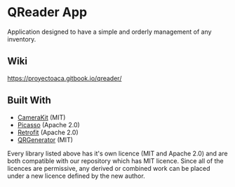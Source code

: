 # QReader App

Application designed to have a simple and orderly management of any inventory.

## Wiki

https://proyectoaca.gitbook.io/qreader/

## Built With

- [CameraKit](https://github.com/CameraKit/camerakit-android) (MIT)
- [Picasso](https://github.com/square/picasso) (Apache 2.0)
- [Retrofit](https://github.com/square/retrofit) (Apache 2.0)
- [QRGenerator](https://github.com/androidmads/QRGenerator) (MIT)

Every library listed above has it's own licence (MIT and Apache 2.0) and are both compatible with our repository which has MIT licence. Since all of the licences are permissive, any derived or combined work can be placed under a new licence defined by the new author.

